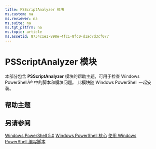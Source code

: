 ```yaml
---
title: PSScriptAnalyzer 模块
ms.custom: na
ms.reviewer: na
ms.suite: na
ms.tgt_pltfrm: na
ms.topic: article
ms.assetid: 8734c1e1-898e-4fc1-8fc0-d1ad7d3cf077
---
```

# PSScriptAnalyzer 模块
本部分包含 **PSScriptAnalyzer** 模块的帮助主题，可用于检查 Windows PowerShellÂ® 中的脚本和模块问题。 此模块随 Windows PowerShell 一起安装。

## 帮助主题

## 另请参阅
[Windows PowerShell 5.0](Windows-PowerShell-5.0.md)
[Windows PowerShell 核心](https://technet.microsoft.com/en-us/library/4b75f1e4-f327-48f3-92ab-bf5435094d41)
[使用 Windows PowerShell 编写脚本](../../getting-started/fundamental/Scripting-with-Windows-PowerShell.md)



<!--HONumber=May16_HO2-->


